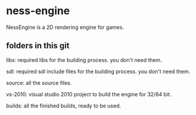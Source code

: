 ness-engine
===========

NessEngine is a 2D rendering engine for games.

## folders in this git

libs: 
required libs for the building process. you don't need them.

sdl: 
required sdl include files for the building process. you don't need them.

source: 
all the source files.

vs-2010: 
visual studio 2010 project to build the engine for 32/64 bit.

builds:
all the finished builds, ready to be used.